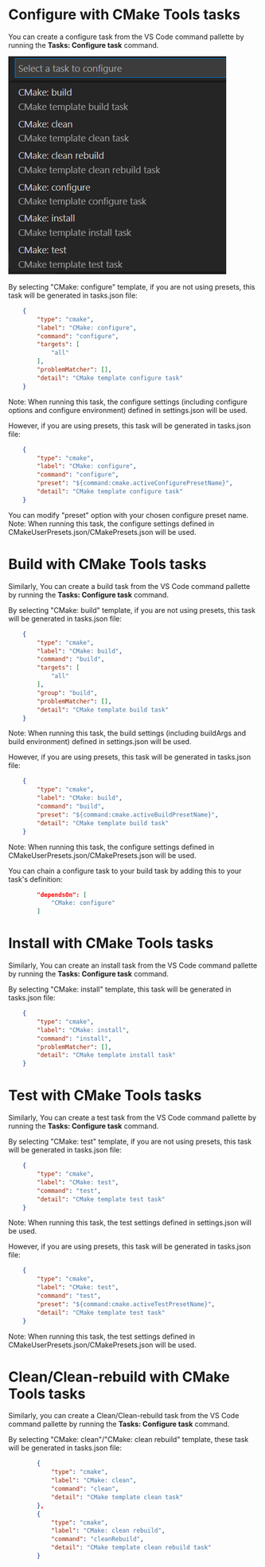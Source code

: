 # Configure with CMake Tools tasks
You can create a configure task from the VS Code command pallette by running the **Tasks: Configure task** command.

![Configure a task](images/configure_task.png)

By selecting "CMake: configure" template, if you are not using presets, this task will be generated in tasks.json file: 


```json
    {
        "type": "cmake",
        "label": "CMake: configure",
        "command": "configure",
        "targets": [
            "all"
        ],
        "problemMatcher": [],
        "detail": "CMake template configure task"
    }
```

Note: When running this task, the configure settings (including configure options and configure environment) defined in settings.json will be used.

However, if you are using presets, this task will be generated in tasks.json file:

```json
    {
        "type": "cmake",
        "label": "CMake: configure",
        "command": "configure",
        "preset": "${command:cmake.activeConfigurePresetName}",
        "detail": "CMake template configure task"
    }
```
You can modify "preset" option with your chosen configure preset name.
Note: When running this task, the configure settings defined in CMakeUserPresets.json/CMakePresets.json will be used.


# Build with CMake Tools tasks
Similarly, You can create a build task from the VS Code command pallette by running the **Tasks: Configure task** command.

By selecting "CMake: build" template, if you are not using presets, this task will be generated in tasks.json file: 

```json
    {
        "type": "cmake",
        "label": "CMake: build",
        "command": "build",
        "targets": [
            "all"
        ],
        "group": "build",
        "problemMatcher": [],
        "detail": "CMake template build task"
    }
```
Note: When running this task, the build settings (including buildArgs and build environment) defined in settings.json will be used.

However, if you are using presets, this task will be generated in tasks.json file:

```json
    {
        "type": "cmake",
        "label": "CMake: build",
        "command": "build",
        "preset": "${command:cmake.activeBuildPresetName}",
        "detail": "CMake template build task"
    }
```

Note: When running this task, the configure settings defined in CMakeUserPresets.json/CMakePresets.json will be used.

You can chain a configure task to your build task by adding this to your task's definition:

```json
        "dependsOn": [
            "CMake: configure"
        ]
```

# Install with CMake Tools tasks
Similarly, You can create an install task from the VS Code command pallette by running the **Tasks: Configure task** command.

By selecting "CMake: install" template, this task will be generated in tasks.json file:

```json
    {
        "type": "cmake",
        "label": "CMake: install",
        "command": "install",
        "problemMatcher": [],
        "detail": "CMake template install task"
    }
```

# Test with CMake Tools tasks
Similarly, You can create a test task from the VS Code command pallette by running the **Tasks: Configure task** command.

By selecting "CMake: test" template, if you are not using presets, this task will be generated in tasks.json file: 

```json
    {
        "type": "cmake",
        "label": "CMake: test",
        "command": "test",
        "detail": "CMake template test task"
    }
```
Note: When running this task, the test settings defined in settings.json will be used.

However, if you are using presets, this task will be generated in tasks.json file:

```json
    {
        "type": "cmake",
        "label": "CMake: test",
        "command": "test",
        "preset": "${command:cmake.activeTestPresetName}",
        "detail": "CMake template test task"
    }
```

Note: When running this task, the test settings defined in CMakeUserPresets.json/CMakePresets.json will be used.

# Clean/Clean-rebuild with CMake Tools tasks
Similarly, you can create a Clean/Clean-rebuild task from the VS Code command pallette by running the **Tasks: Configure task** command.

By selecting "CMake: clean"/"CMake: clean rebuild" template, these task will be generated in tasks.json file:

```json
		{
			"type": "cmake",
			"label": "CMake: clean",
			"command": "clean",
			"detail": "CMake template clean task"
		},
		{
			"type": "cmake",
			"label": "CMake: clean rebuild",
			"command": "cleanRebuild",
			"detail": "CMake template clean rebuild task"
		}
```